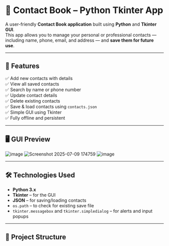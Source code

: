 # 📒 Contact Book – Python Tkinter App

A user-friendly **Contact Book application** built using **Python** and **Tkinter GUI**.  
This app allows you to manage your personal or professional contacts — including name, phone, email, and address — and **save them for future use**.

---

## 🚀 Features

✅ Add new contacts with details  
✅ View all saved contacts  
✅ Search by name or phone number  
✅ Update contact details  
✅ Delete existing contacts  
✅ Save & load contacts using `contacts.json`  
✅ Simple GUI using Tkinter  
✅ Fully offline and persistent

---

## 🖥️ GUI Preview

![image](https://github.com/user-attachments/assets/6cf570bc-d573-49e1-a0e5-38bb9c856442)
![Screenshot 2025-07-09 174759](https://github.com/user-attachments/assets/ba466c8e-989c-4396-83ea-ad0a01f6688f)
![image](https://github.com/user-attachments/assets/c2d9cd7d-f4ba-432d-822a-8668e7526895)

---

## 🛠️ Technologies Used

- **Python 3.x**
- **Tkinter** – for the GUI
- **JSON** – for saving/loading contacts
- `os.path` – to check for existing save file
- `tkinter.messagebox` and `tkinter.simpledialog` – for alerts and input popups

---

## 📂 Project Structure

